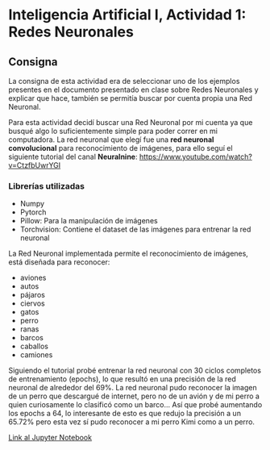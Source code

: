 # Inteligencia Artificial I, Actividad 1: Redes Neuronales
## Consigna
La consigna de esta actividad era de seleccionar uno de los ejemplos presentes en el documento presentado en clase sobre Redes Neuronales y explicar que hace, también se permitía buscar por cuenta propia una Red Neuronal.

Para esta actividad decidí buscar una Red Neuronal por mi cuenta ya que busqué algo lo suficientemente simple para poder correr en mi computadora. La red neuronal que elegí fue una **red neuronal convolucional** para reconocimiento de imágenes, para ello seguí el siguiente tutorial del canal **Neuralnine**:
https://www.youtube.com/watch?v=CtzfbUwrYGI

### Librerías utilizadas
- Numpy
- Pytorch
- Pillow: Para la manipulación de imágenes
- Torchvision: Contiene el dataset de las imágenes para entrenar la red neuronal

La Red Neuronal implementada permite el reconocimiento de imágenes, está diseñada para reconocer:
- aviones
- autos
- pájaros
- ciervos
- gatos
- perro
- ranas
- barcos
- caballos
- camiones


Siguiendo el tutorial probé entrenar la red neuronal con 30 ciclos completos de entrenamiento (epochs), lo que resultó en una precisión de la red neuronal de alrededor del 69%. La red neuronal pudo reconocer la imagen de un perro que descargué de internet, pero no de un avión y de mi perro a quien curiosamente lo clasificó como un barco...
Así que probé aumentando los epochs a 64, lo interesante de esto es que redujo la precisión a un 65.72% pero esta vez sí pudo reconocer a mi perro Kimi como a un perro.

[Link al Jupyter Notebook](https://github.com/fedemaximovicz/tarea_redes_neuronales/blob/master/Main.ipynb)
